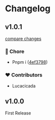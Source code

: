 # Changelog


## v1.0.1

[compare changes](https://github.com/wefixers/nuxt-mail/compare/v1.0.0...v1.0.1)


### 🏡 Chore

  - Pnpm i ([4ef3798](https://github.com/wefixers/nuxt-mail/commit/4ef3798))

### ❤️  Contributors

- Lucacicada

## v1.0.0

First Release
